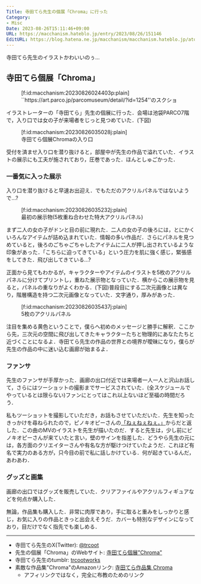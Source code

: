 ```yaml
---
Title: 寺田てら先生の個展「Chroma」に行った
Category:
- Misc
Date: 2023-08-26T15:11:46+09:00
URL: https://macchanism.hateblo.jp/entry/2023/08/26/151146
EditURL: https://blog.hatena.ne.jp/macchanism/macchanism.hateblo.jp/atom/entry/820878482961787266
---
```


寺田てら先生のイラストかわいいのぅ...

## 寺田てら個展「Chroma」

<figure class="figure-image figure-image-fotolife" title="&#x60;&#x60;https://art.parco.jp/parcomuseum/detail/?id=1254&#x27;&#x27;のスクショ">[f:id:macchanism:20230826024403p:plain]<figcaption>&#x60;&#x60;https://art.parco.jp/parcomuseum/detail/?id=1254&#x27;&#x27;のスクショ</figcaption></figure>

イラストレーターの「寺田てら」先生の個展に行った．会場は池袋PARCO7階で，入り口では女の子が来場者をじっと見つめていた．(下図)

<!-- more -->

<figure class="figure-image figure-image-fotolife" title="寺田てら個展Chromaの入り口">[f:id:macchanism:20230826035028j:plain]<figcaption>寺田てら個展Chromaの入り口</figcaption></figure>

受付を済ませ入り口を潜り抜けると，部屋中が先生の作品で溢れていた．イラストの展示にも工夫が施されており，圧巻であった．ほんとしゅごかった．

### 一番気に入った展示
入り口を潜り抜けると早速お出迎え．でもただのアクリルパネルではないようで...?
<figure class="figure-image figure-image-fotolife" title="最初の展示物(5枚重ね合わせた特大アクリルパネル)">[f:id:macchanism:20230826035232j:plain]<figcaption>最初の展示物(5枚重ね合わせた特大アクリルパネル)</figcaption></figure>

まず二人の女の子がドンと目の前に現れた．二人の女の子の後ろには，とにかくいろんなアイテムが詰め込まれていた．情報の多い作品だ．さらにパネルを見つめていると，後ろのごちゃごちゃしたアイテムに二人が押し出されているような印象があった．「こちらに迫ってきている」という圧力を肌に強く感じ，緊張感をしてきた．飛び出してきている...?

正面から見てもわかるが，キャラクターやアイテムのイラストを5枚のアクリルパネルに分けてプリントし，重ねた展示物となっていた．横からこの展示物を見ると，パネルの重なりがよくわかる．(下図)普段目にする二次元画像とは異なり，階層構造を持つ二次元画像となっていた．文字通り，厚みがあった．

<figure class="figure-image figure-image-fotolife" title="5枚のアクリルパネル">[f:id:macchanism:20230826035437j:plain]<figcaption>5枚のアクリルパネル</figcaption></figure>

注目を集める黄色ということで，僕らへ初めのメッセージと勝手に解釈．ここから先，三次元の空間に飛び出してきたキャラクターたちと物理的にあなたたちと近づくことになるよ．寺田てら先生の作品の世界との境界が曖昧になり，僕らが先生の作品の中に迷い込む画廊が始まるよ．

### ファンサ
先生のファンサが手厚かった．画廊の出口付近では来場者一人一人と沢山お話して，さらにはツーショットの撮影までサービスされていた．(全スケジュールでやっているとは限らない)ファンにとってはこれ以上ないほど至福の時間だろう．

私もツーショットを撮影していただき，お話もさせていただいた．先生を知ったきっかけを尋ねられたので，ピノキオピーさんの[「ねぇねぇねぇ。」](https://youtu.be/w8yweCungCE?si=qbXrr5n_Vwh84hPC)からだと返した．この曲のMVのイラストを先生が描いたのだ．すると先生は，少し前にピノキオピーさんが来ていたと言い，壁のサインを指差した．どうやら先生の元には，各方面のクリエイターさんや有名な方が駆けつけていたようだ．これほど有名で実力のある方が，只今目の前で私に話しかけている．何が起きているんだ，あわあわ．

### グッズと画集
画廊の出口ではグッズを販売していた．クリアファイルやアクリルフィギュアなどを何点か購入した．

無論，作品集も購入した．非常に肉厚であり，手に取ると重みをしっかりと感じ，お気に入りの作品ときっと出会えそうだ．カバーも特別なデザインになっており，目だけでなく指先でも楽しめる．

---
 - 寺田てら先生のX(Twitter): [@trcoot](https://twitter.com/trcoot)
 - 先生の個展「Chroma」のWebサイト: [寺田てら個展"Chroma"](https://art.parco.jp/parcomuseum/detail/?id=1254)
 - 寺田てら先生のtumblr: [trcootworks](https://trcootworks.tumblr.com/)
 - 素敵な作品集"Chroma"のAmazonリンク: [寺田てら作品集 Chroma](https://amzn.asia/d/dQlTBn9)
   - アフィリンクではなく，完全に布教のためのリンク
